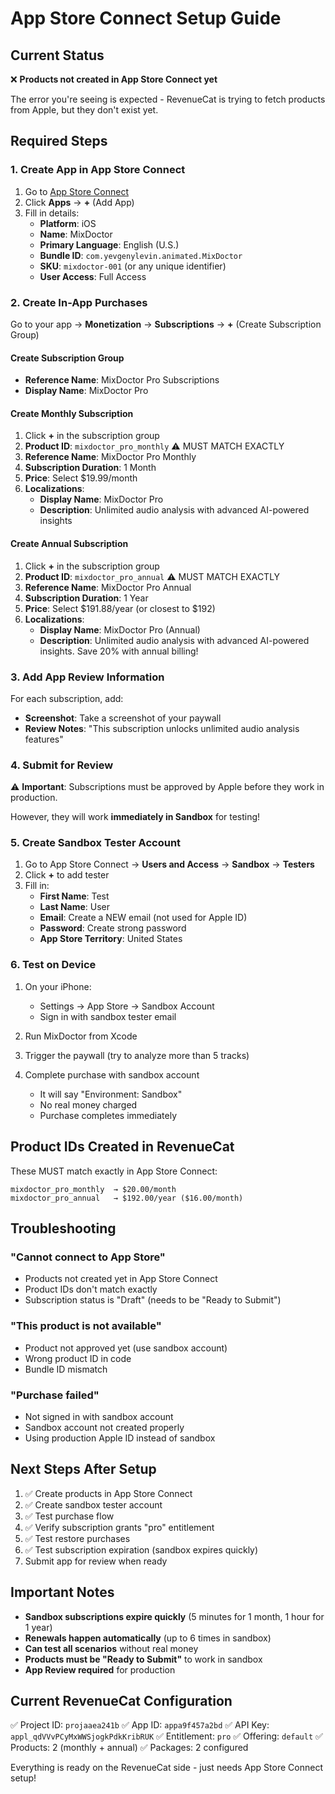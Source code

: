 # App Store Connect Setup Guide

## Current Status
❌ **Products not created in App Store Connect yet**

The error you're seeing is expected - RevenueCat is trying to fetch products from Apple, but they don't exist yet.

## Required Steps

### 1. Create App in App Store Connect

1. Go to [App Store Connect](https://appstoreconnect.apple.com)
2. Click **Apps** → **+** (Add App)
3. Fill in details:
   - **Platform**: iOS
   - **Name**: MixDoctor
   - **Primary Language**: English (U.S.)
   - **Bundle ID**: `com.yevgenylevin.animated.MixDoctor`
   - **SKU**: `mixdoctor-001` (or any unique identifier)
   - **User Access**: Full Access

### 2. Create In-App Purchases

Go to your app → **Monetization** → **Subscriptions** → **+** (Create Subscription Group)

#### Create Subscription Group
- **Reference Name**: MixDoctor Pro Subscriptions
- **Display Name**: MixDoctor Pro

#### Create Monthly Subscription
1. Click **+** in the subscription group
2. **Product ID**: `mixdoctor_pro_monthly` ⚠️ MUST MATCH EXACTLY
3. **Reference Name**: MixDoctor Pro Monthly
4. **Subscription Duration**: 1 Month
5. **Price**: Select $19.99/month
6. **Localizations**:
   - **Display Name**: MixDoctor Pro
   - **Description**: Unlimited audio analysis with advanced AI-powered insights

#### Create Annual Subscription
1. Click **+** in the subscription group
2. **Product ID**: `mixdoctor_pro_annual` ⚠️ MUST MATCH EXACTLY
3. **Reference Name**: MixDoctor Pro Annual
4. **Subscription Duration**: 1 Year
5. **Price**: Select $191.88/year (or closest to $192)
6. **Localizations**:
   - **Display Name**: MixDoctor Pro (Annual)
   - **Description**: Unlimited audio analysis with advanced AI-powered insights. Save 20% with annual billing!

### 3. Add App Review Information

For each subscription, add:
- **Screenshot**: Take a screenshot of your paywall
- **Review Notes**: "This subscription unlocks unlimited audio analysis features"

### 4. Submit for Review

⚠️ **Important**: Subscriptions must be approved by Apple before they work in production.

However, they will work **immediately in Sandbox** for testing!

### 5. Create Sandbox Tester Account

1. Go to App Store Connect → **Users and Access** → **Sandbox** → **Testers**
2. Click **+** to add tester
3. Fill in:
   - **First Name**: Test
   - **Last Name**: User
   - **Email**: Create a NEW email (not used for Apple ID)
   - **Password**: Create strong password
   - **App Store Territory**: United States

### 6. Test on Device

1. On your iPhone:
   - Settings → App Store → Sandbox Account
   - Sign in with sandbox tester email

2. Run MixDoctor from Xcode

3. Trigger the paywall (try to analyze more than 5 tracks)

4. Complete purchase with sandbox account
   - It will say "Environment: Sandbox"
   - No real money charged
   - Purchase completes immediately

## Product IDs Created in RevenueCat

These MUST match exactly in App Store Connect:

```
mixdoctor_pro_monthly  → $20.00/month
mixdoctor_pro_annual   → $192.00/year ($16.00/month)
```

## Troubleshooting

### "Cannot connect to App Store"
- Products not created yet in App Store Connect
- Product IDs don't match exactly
- Subscription status is "Draft" (needs to be "Ready to Submit")

### "This product is not available"
- Product not approved yet (use sandbox account)
- Wrong product ID in code
- Bundle ID mismatch

### "Purchase failed"
- Not signed in with sandbox account
- Sandbox account not created properly
- Using production Apple ID instead of sandbox

## Next Steps After Setup

1. ✅ Create products in App Store Connect
2. ✅ Create sandbox tester account
3. ✅ Test purchase flow
4. ✅ Verify subscription grants "pro" entitlement
5. ✅ Test restore purchases
6. ✅ Test subscription expiration (sandbox expires quickly)
7. Submit app for review when ready

## Important Notes

- **Sandbox subscriptions expire quickly** (5 minutes for 1 month, 1 hour for 1 year)
- **Renewals happen automatically** (up to 6 times in sandbox)
- **Can test all scenarios** without real money
- **Products must be "Ready to Submit"** to work in sandbox
- **App Review required** for production

## Current RevenueCat Configuration

✅ Project ID: `projaaea241b`
✅ App ID: `appa9f457a2bd`
✅ API Key: `appl_qdVVvPCyMxWWSjogkPdkKribRUK`
✅ Entitlement: `pro`
✅ Offering: `default`
✅ Products: 2 (monthly + annual)
✅ Packages: 2 configured

Everything is ready on the RevenueCat side - just needs App Store Connect setup!
